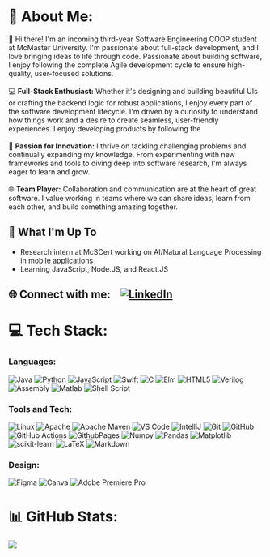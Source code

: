 
# 💫 About Me:
👋 Hi there! I'm an incoming third-year Software Engineering COOP student at McMaster University. I'm passionate about full-stack development, and I love bringing ideas to life through code. Passionate about building software, I enjoy following the complete Agile development cycle to ensure high-quality, user-focused solutions.<br><br>💻 **Full-Stack Enthusiast:** Whether it's designing and building beautiful UIs or crafting the backend logic for robust applications, I enjoy every part of the software development lifecycle. I'm driven by a curiosity to understand how things work and a desire to create seamless, user-friendly experiences. I enjoy developing products by following the<br><br>🚀 **Passion for Innovation:** I thrive on tackling challenging problems and continually expanding my knowledge. From experimenting with new frameworks and tools to diving deep into software research, I'm always eager to learn and grow.<br><br>🌐 **Team Player:** Collaboration and communication are at the heart of great software. I value working in teams where we can share ideas, learn from each other, and build something amazing together.

## 🚀 What I'm Up To
* Research intern at McSCert working on AI/Natural Language Processing in mobile applications
* Learning JavaScript, Node.JS, and React.JS

## 🌐 Connect with me:  &nbsp;&nbsp; [![LinkedIn](https://img.shields.io/badge/LinkedIn-%230077B5.svg?logo=linkedin&logoColor=white)](https://linkedin.com/in/ahmed-elzaria) 

# 💻 Tech Stack:
### Languages:<br/>
![Java](https://img.shields.io/badge/java-%23ED8B00.svg?style=for-the-badge&logo=openjdk&logoColor=white)
![Python](https://img.shields.io/badge/python-3670A0?style=for-the-badge&logo=python&logoColor=ffdd54)
![JavaScript](https://img.shields.io/badge/javascript-%23323330.svg?style=for-the-badge&logo=javascript&logoColor=%23F7DF1E)
![Swift](https://img.shields.io/badge/swift-F54A2A?style=for-the-badge&logo=swift&logoColor=white) 
![C](https://img.shields.io/badge/c-%2300599C.svg?style=for-the-badge&logo=c&logoColor=white) 
![Elm](https://img.shields.io/badge/Elm-60B5CC?style=for-the-badge&logo=elm&logoColor=white) 
![HTML5](https://img.shields.io/badge/html5-%23E34F26.svg?style=for-the-badge&logo=html5&logoColor=white)
![Verilog](https://img.shields.io/badge/Verilog-%23ff8cd9?style=for-the-badge&logo=Verilog&logoColor=%23ffffff)
![Assembly](https://img.shields.io/badge/Assembly-%23544bb8?style=for-the-badge&logo=ARM&logoColor=%23ffffff)
![Matlab](https://img.shields.io/badge/Matlab-%238ff8ff?style=for-the-badge&logo=MathWorks&logoColor=white)
![Shell Script](https://img.shields.io/badge/shell_script-%23121011.svg?style=for-the-badge&logo=gnu-bash&logoColor=white) 

### Tools and Tech:<br/>
![Linux](https://img.shields.io/badge/Linux-%23d294ff?style=for-the-badge&logo=Linux&logoColor=white)
![Apache](https://img.shields.io/badge/apache-%23D42029.svg?style=for-the-badge&logo=apache&logoColor=white)
![Apache Maven](https://img.shields.io/badge/Apache%20Maven-C71A36?style=for-the-badge&logo=Apache%20Maven&logoColor=white)
![VS Code](https://img.shields.io/badge/Visual%20Studio%20Code-%23e1ff9c?style=for-the-badge&logo=Visual%20Studio%20Code&logoColor=%23ffffff)
![IntelliJ](https://img.shields.io/badge/IntelliJ-%2373ffc5?style=for-the-badge&logo=intellijidea&logoColor=%23ffffff)
![Git](https://img.shields.io/badge/git-%23F05033.svg?style=for-the-badge&logo=git&logoColor=white) 
![GitHub](https://img.shields.io/badge/github-%23121011.svg?style=for-the-badge&logo=github&logoColor=white)
![GitHub Actions](https://img.shields.io/badge/github%20actions-%232671E5.svg?style=for-the-badge&logo=githubactions&logoColor=white)
![GithubPages](https://img.shields.io/badge/github%20pages-121013?style=for-the-badge&logo=github&logoColor=white)
![Numpy](https://img.shields.io/badge/Numpy-%23bc5eff?style=for-the-badge&logo=Numpy&logoColor=%23ffffff)
![Pandas](https://img.shields.io/badge/pandas-%23150458.svg?style=for-the-badge&logo=pandas&logoColor=white)
![Matplotlib](https://img.shields.io/badge/Matplotlib-%23ffffff.svg?style=for-the-badge&logo=Matplotlib&logoColor=black)
![scikit-learn](https://img.shields.io/badge/scikit--learn-%23F7931E.svg?style=for-the-badge&logo=scikit-learn&logoColor=white)
![LaTeX](https://img.shields.io/badge/latex-%23008080.svg?style=for-the-badge&logo=latex&logoColor=white) 
![Markdown](https://img.shields.io/badge/markdown-%23000000.svg?style=for-the-badge&logo=markdown&logoColor=white) 

### Design:<br/>
![Figma](https://img.shields.io/badge/figma-%23F24E1E.svg?style=for-the-badge&logo=figma&logoColor=white)
![Canva](https://img.shields.io/badge/Canva-%2300C4CC.svg?style=for-the-badge&logo=Canva&logoColor=white)
![Adobe Premiere Pro](https://img.shields.io/badge/Adobe%20Premiere%20Pro-9999FF.svg?style=for-the-badge&logo=Adobe%20Premiere%20Pro&logoColor=white)

# 📊 GitHub Stats:
![](https://github-readme-stats.vercel.app/api/top-langs/?username=AHMEDELZARIA&theme=dark&hide_border=false&include_all_commits=true&count_private=true&layout=compact)
